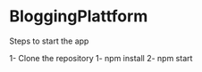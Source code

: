 # BloggingPlattform


Steps to start the app

1- Clone the repository 
1- npm install
2- npm start 
